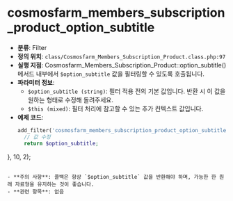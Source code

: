 # cosmosfarm_members_subscription_product_option_subtitle

- **분류**: Filter
- **정의 위치**: `class/Cosmosfarm_Members_Subscription_Product.class.php:97`
- **실행 지점**: Cosmosfarm_Members_Subscription_Product::option_subtitle() 메서드 내부에서 `$option_subtitle` 값을 필터링할 수 있도록 호출됩니다.
- **파라미터 정보**:
  - `$option_subtitle (string)`: 필터 적용 전의 기본 값입니다. 반환 시 이 값을 원하는 형태로 수정해 돌려주세요.
  - `$this (mixed)`: 필터 처리에 참고할 수 있는 추가 컨텍스트 값입니다.
- **예제 코드**:
  ```php
  add_filter('cosmosfarm_members_subscription_product_option_subtitle', function($option_subtitle, $this) {
    // 값 수정
    return $option_subtitle;
}, 10, 2);
  ```

- **주의 사항**: 콜백은 항상 `$option_subtitle` 값을 반환해야 하며, 가능한 한 원래 자료형을 유지하는 것이 좋습니다.
- **관련 항목**: 없음
